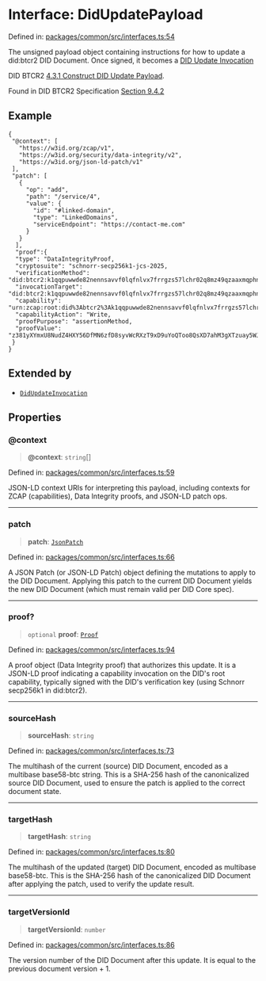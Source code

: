 # Interface: DidUpdatePayload

Defined in: [packages/common/src/interfaces.ts:54](https://github.com/dcdpr/did-btcr2-js/blob/4a717493e735221d072999f212891939f4de3f23/packages/common/src/interfaces.ts#L54)

The unsigned payload object containing instructions for how to update a
did:btcr2 DID Document. Once signed, it becomes a
[DID Update Invocation](DidUpdateInvocation.md)

DID BTCR2
[4.3.1 Construct DID Update Payload](https://dcdpr.github.io/did-btcr2/#construct-did-update-payload).

Found in DID BTCR2 Specification [Section 9.4.2](https://dcdpr.github.io/did-btcr2/#dereference-root-capability-identifier)

## Example

```
{
 "@context": [
   "https://w3id.org/zcap/v1",
   "https://w3id.org/security/data-integrity/v2",
   "https://w3id.org/json-ld-patch/v1"
 ],
 "patch": [
   {
     "op": "add",
     "path": "/service/4",
     "value": {
       "id": "#linked-domain",
       "type": "LinkedDomains",
       "serviceEndpoint": "https://contact-me.com"
     }
   }
  ],
  "proof":{
  "type": "DataIntegrityProof,
  "cryptosuite": "schnorr-secp256k1-jcs-2025,
  "verificationMethod": "did:btcr2:k1qqpuwwde82nennsavvf0lqfnlvx7frrgzs57lchr02q8mz49qzaaxmqphnvcx#initialKey,
  "invocationTarget": "did:btcr2:k1qqpuwwde82nennsavvf0lqfnlvx7frrgzs57lchr02q8mz49qzaaxmqphnvcx,
  "capability": "urn:zcap:root:did%3Abtcr2%3Ak1qqpuwwde82nennsavvf0lqfnlvx7frrgzs57lchr02q8mz49qzaaxmqphnvcx,
  "capabilityAction": "Write,
  "proofPurpose": "assertionMethod,
  "proofValue": "z381yXYmxU8NudZ4HXY56DfMN6zfD8syvWcRXzT9xD9uYoQToo8QsXD7ahM3gXTzuay5WJbqTswt2BKaGWYn2hHhVFKJLXaD
 }
}
```

## Extended by

- [`DidUpdateInvocation`](DidUpdateInvocation.md)

## Properties

### @context

> **@context**: `string`[]

Defined in: [packages/common/src/interfaces.ts:59](https://github.com/dcdpr/did-btcr2-js/blob/4a717493e735221d072999f212891939f4de3f23/packages/common/src/interfaces.ts#L59)

JSON-LD context URIs for interpreting this payload, including contexts
for ZCAP (capabilities), Data Integrity proofs, and JSON-LD patch ops.

***

### patch

> **patch**: [`JsonPatch`](../type-aliases/JsonPatch.md)

Defined in: [packages/common/src/interfaces.ts:66](https://github.com/dcdpr/did-btcr2-js/blob/4a717493e735221d072999f212891939f4de3f23/packages/common/src/interfaces.ts#L66)

A JSON Patch (or JSON-LD Patch) object defining the mutations to apply to
the DID Document. Applying this patch to the current DID Document yields
the new DID Document (which must remain valid per DID Core spec).

***

### proof?

> `optional` **proof**: [`Proof`](Proof.md)

Defined in: [packages/common/src/interfaces.ts:94](https://github.com/dcdpr/did-btcr2-js/blob/4a717493e735221d072999f212891939f4de3f23/packages/common/src/interfaces.ts#L94)

A proof object (Data Integrity proof) that authorizes this update.
It is a JSON-LD proof indicating a capability invocation on the DID's
root capability, typically signed with the DID's verification key (using
Schnorr secp256k1 in did:btcr2).

***

### sourceHash

> **sourceHash**: `string`

Defined in: [packages/common/src/interfaces.ts:73](https://github.com/dcdpr/did-btcr2-js/blob/4a717493e735221d072999f212891939f4de3f23/packages/common/src/interfaces.ts#L73)

The multihash of the current (source) DID Document, encoded as a multibase
base58-btc string. This is a SHA-256 hash of the canonicalized source DID
Document, used to ensure the patch is applied to the correct document state.

***

### targetHash

> **targetHash**: `string`

Defined in: [packages/common/src/interfaces.ts:80](https://github.com/dcdpr/did-btcr2-js/blob/4a717493e735221d072999f212891939f4de3f23/packages/common/src/interfaces.ts#L80)

The multihash of the updated (target) DID Document, encoded as multibase
base58-btc. This is the SHA-256 hash of the canonicalized
DID Document after applying the patch, used to verify the update result.

***

### targetVersionId

> **targetVersionId**: `number`

Defined in: [packages/common/src/interfaces.ts:86](https://github.com/dcdpr/did-btcr2-js/blob/4a717493e735221d072999f212891939f4de3f23/packages/common/src/interfaces.ts#L86)

The version number of the DID Document after this update.
It is equal to the previous document version + 1.
